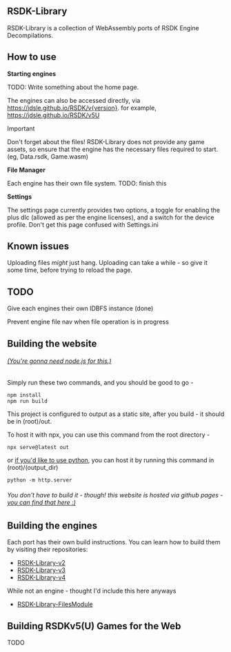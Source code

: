 ## RSDK-Library

RSDK-Library is a collection of WebAssembly ports of RSDK Engine Decompilations.

## How to use
**Starting engines**

TODO: Write something about the home page.
  
The engines can also be accessed directly, via https://jdsle.github.io/RSDK/v{version}. for example, https://jdsle.github.io/RSDK/v5U

> [!IMPORTANT]  
> Don't forget about the files! RSDK-Library does not provide any game assets, so ensure that the engine has the necessary files required to start. (eg, Data.rsdk, Game.wasm)

**File Manager**

Each engine has their own file system. TODO: finish this

**Settings**

The settings page currently provides two options, a toggle for enabling the plus dlc (allowed as per the engine licenses), and a switch for the device profile. Don't get this page confused with Settings.ini

## Known issues

Uploading files *might* just hang. Uploading can take a while - so give it some time, before trying to reload the page.

## TODO

Give each engines their own IDBFS instance (done)

Prevent engine file nav when file operation is in progress

## Building the website
###### [(You're gonna need node.js for this.)](https://nodejs.org/en/download/package-manager)
Simply run these two commands, and you should be good to go -
```
npm install
npm run build
```

This project is configured to output as a static site, after you build - it should be in (root)/out.

To host it with npx, you can use this command from the root directory -
```
npx serve@latest out
```

or [if you'd like to use python](https://www.python.org/downloads/), you can host it by running this command in (root)/(output_dir)
```
python -m http.server
```

###### You don't *have* to build it - though! this website is hosted via github pages - [you can find that here :)](https://jdsle.github.io/RSDK)

## Building the engines

Each port has their own build instructions. You can learn how to build them by visiting their repositories:
* [RSDK-Library-v2](https://github.com/Jdsle/RSDK-Library-v2)
* [RSDK-Library-v3](https://github.com/Jdsle/RSDK-Library-v3)
* [RSDK-Library-v4](https://github.com/Jdsle/RSDK-Library-v4)

While not an engine - thought I'd include this here anyways
* [RSDK-Library-FilesModule](https://github.com/Jdsle/RSDK-Library-FilesModule)

## Building RSDKv5(U) Games for the Web
TODO
